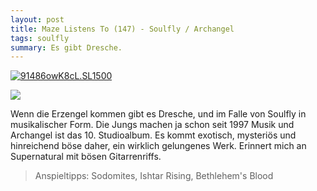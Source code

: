 ```yaml
---
layout: post
title: Maze Listens To (147) - Soulfly / Archangel
tags: soulfly
summary: Es gibt Dresche.
---
```

[![91486owK8cL._SL1500_](/uploads/2015/08/91486owK8cL._SL1500_-300x300.jpg)](https://itun.es/at/31BN8)

![](/uploads/2010/02/maze_listens_to_5stars.png)

Wenn die Erzengel kommen gibt es Dresche, und im Falle von Soulfly in musikalischer Form. Die Jungs machen ja schon seit 1997 Musik und Archangel ist das 10. Studioalbum. Es kommt exotisch, mysteriös und hinreichend böse daher, ein wirklich gelungenes Werk. Erinnert mich an Supernatural mit bösen Gitarrenriffs.

> Anspieltipps: Sodomites, Ishtar Rising, Bethlehem's Blood
